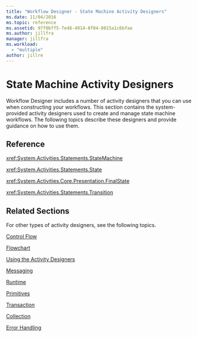 ```yaml
---
title: "Workflow Designer - State Machine Activity Designers"
ms.date: 11/04/2016
ms.topic: reference
ms.assetid: 97f0bff5-7e48-4914-8f04-8015a1c6bfae
ms.author: jillfra
manager: jillfra
ms.workload:
  - "multiple"
author: jillre
---
```

# State Machine Activity Designers

Workflow Designer includes a number of activity designers that you can use when constructing your workflows. This section contains the system-provided activity designers used to create and manage state machine workflows. The following topics describe these designers and provide guidance on how to use them.

## Reference
 <xref:System.Activities.Statements.StateMachine>

 <xref:System.Activities.Statements.State>

 <xref:System.Activities.Core.Presentation.FinalState>

 <xref:System.Activities.Statements.Transition>

## Related Sections
 For other types of activity designers, see the following topics.

 [Control Flow](../workflow-designer/control-flow-activity-designers.md)

 [Flowchart](../workflow-designer/flowchart-activity-designers.md)

 [Using the Activity Designers](/visualstudio/workflow-designer/control-flow-activity-designers)

 [Messaging](../workflow-designer/messaging-activity-designers.md)

 [Runtime](../workflow-designer/runtime-activity-designers.md)

 [Primitives](../workflow-designer/primitives-activity-designers.md)

 [Transaction](../workflow-designer/transaction-activity-designers.md)

 [Collection](../workflow-designer/collection-activity-designers.md)

 [Error Handling](../workflow-designer/error-handling-activity-designers.md)